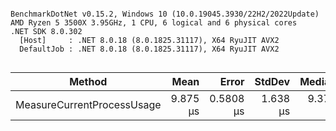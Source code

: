```

BenchmarkDotNet v0.15.2, Windows 10 (10.0.19045.3930/22H2/2022Update)
AMD Ryzen 5 3500X 3.95GHz, 1 CPU, 6 logical and 6 physical cores
.NET SDK 8.0.302
  [Host]     : .NET 8.0.18 (8.0.1825.31117), X64 RyuJIT AVX2
  DefaultJob : .NET 8.0.18 (8.0.1825.31117), X64 RyuJIT AVX2


```
| Method                     | Mean     | Error     | StdDev   | Median   | Rank | Gen0   | Allocated |
|--------------------------- |---------:|----------:|---------:|---------:|-----:|-------:|----------:|
| MeasureCurrentProcessUsage | 9.875 μs | 0.5808 μs | 1.638 μs | 9.374 μs |    1 | 0.1373 |   1.14 KB |
